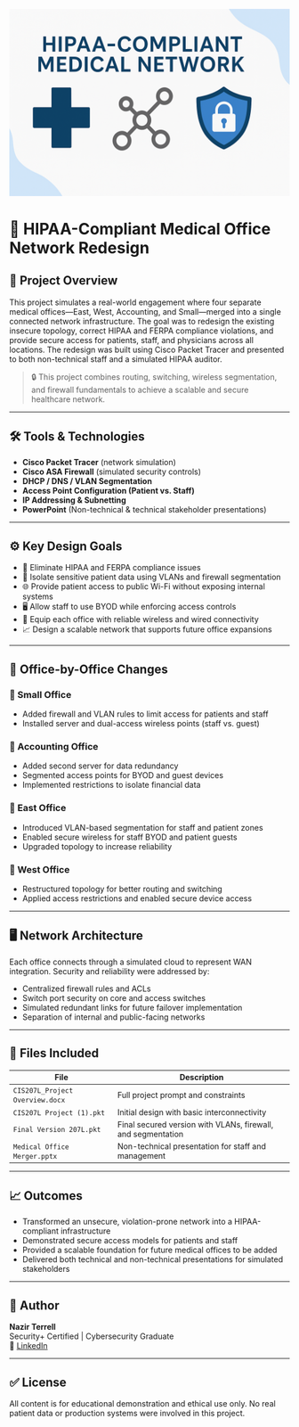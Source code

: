 ![HIPAA-Compliant Network](./hipaa-banner.png)
# 🏥 HIPAA-Compliant Medical Office Network Redesign

## 📌 Project Overview
This project simulates a real-world engagement where four separate medical offices—East, West, Accounting, and Small—merged into a single connected network infrastructure. The goal was to redesign the existing insecure topology, correct HIPAA and FERPA compliance violations, and provide secure access for patients, staff, and physicians across all locations. The redesign was built using Cisco Packet Tracer and presented to both non-technical staff and a simulated HIPAA auditor.

> 🔒 This project combines routing, switching, wireless segmentation, and firewall fundamentals to achieve a scalable and secure healthcare network.

---

## 🛠 Tools & Technologies
- **Cisco Packet Tracer** (network simulation)
- **Cisco ASA Firewall** (simulated security controls)
- **DHCP / DNS / VLAN Segmentation**
- **Access Point Configuration (Patient vs. Staff)**
- **IP Addressing & Subnetting**
- **PowerPoint** (Non-technical & technical stakeholder presentations)

---

## ⚙️ Key Design Goals
- 🚧 Eliminate HIPAA and FERPA compliance issues
- 🔐 Isolate sensitive patient data using VLANs and firewall segmentation
- 🌐 Provide patient access to public Wi-Fi without exposing internal systems
- 🖥️ Allow staff to use BYOD while enforcing access controls
- 📶 Equip each office with reliable wireless and wired connectivity
- 📈 Design a scalable network that supports future office expansions

---

## 🏢 Office-by-Office Changes

### 🔹 Small Office
- Added firewall and VLAN rules to limit access for patients and staff
- Installed server and dual-access wireless points (staff vs. guest)

### 🔹 Accounting Office
- Added second server for data redundancy
- Segmented access points for BYOD and guest devices
- Implemented restrictions to isolate financial data

### 🔹 East Office
- Introduced VLAN-based segmentation for staff and patient zones
- Enabled secure wireless for staff BYOD and patient guests
- Upgraded topology to increase reliability

### 🔹 West Office
- Restructured topology for better routing and switching
- Applied access restrictions and enabled secure device access

---

## 🖥️ Network Architecture

Each office connects through a simulated cloud to represent WAN integration. Security and reliability were addressed by:
- Centralized firewall rules and ACLs
- Switch port security on core and access switches
- Simulated redundant links for future failover implementation
- Separation of internal and public-facing networks

---

## 📄 Files Included

| File | Description |
|------|-------------|
| `CIS207L_Project Overview.docx` | Full project prompt and constraints |
| `CIS207L Project (1).pkt` | Initial design with basic interconnectivity |
| `Final Version 207L.pkt` | Final secured version with VLANs, firewall, and segmentation |
| `Medical Office Merger.pptx` | Non-technical presentation for staff and management |

---

## 📈 Outcomes
- Transformed an unsecure, violation-prone network into a HIPAA-compliant infrastructure
- Demonstrated secure access models for patients and staff
- Provided a scalable foundation for future medical offices to be added
- Delivered both technical and non-technical presentations for simulated stakeholders

---

## 👤 Author
**Nazir Terrell**  
Security+ Certified | Cybersecurity Graduate  
🔗 [LinkedIn](https://www.linkedin.com/in/nazir-terrell-40a05b217)

---

## ✅ License
All content is for educational demonstration and ethical use only. No real patient data or production systems were involved in this project.

